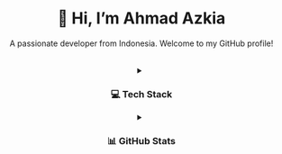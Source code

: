 <div align="center">
  <h1 style="animation: fadeIn 1s ease-in-out;">👋 Hi, I’m Ahmad Azkia</h1>
  <p style="animation: fadeIn 1.5s ease-in-out;">A passionate developer from Indonesia. Welcome to my GitHub profile!</p>
</div>

<br/>

<details align="center" style="animation: slideIn 1s ease-out;">
  <summary><h3 align="center">💻 Tech Stack</h3></summary>
  <p align="center">
    <img src="https://img.shields.io/badge/javascript-%23323330.svg?style=for-the-badge&logo=javascript&logoColor=%23F7DF1E" alt="JavaScript"/>
    <img src="https://img.shields.io/badge/typescript-%23007ACC.svg?style=for-the-badge&logo=typescript&logoColor=white" alt="TypeScript"/>
    <img src="https://img.shields.io/badge/php-%23777BB4.svg?style=for-the-badge&logo=php&logoColor=white" alt="PHP"/>
    <img src="https://img.shields.io/badge/kotlin-%237F52FF.svg?style=for-the-badge&logo=kotlin&logoColor=white" alt="Kotlin"/>
    <img src="https://img.shields.io/badge/Next-black?style=for-the-badge&logo=next.js&logoColor=white" alt="Next JS"/>
    <img src="https://img.shields.io/badge/node.js-6DA55F?style=for-the-badge&logo=node.js&logoColor=white" alt="NodeJS"/>
    <img src="https://img.shields.io/badge/laravel-%23FF2D20.svg?style=for-the-badge&logo=laravel&logoColor=white" alt="Laravel"/>
    <img src="https://img.shields.io/badge/Canva-%2300C4CC.svg?style=for-the-badge&logo=Canva&logoColor=white" alt="Canva"/>
  </p>
</details>

<details align="center" style="animation: slideIn 1.5s ease-out;">
  <summary><h3 align="center">📊 GitHub Stats</h3></summary>
  <p align="center">
    <img src="https://github-readme-stats.vercel.app/api?username=AhmadAzkia&theme=tokyonight&hide_border=false&include_all_commits=false&count_private=false" alt="AhmadAzkia's GitHub Stats"/>
    <br/>
    <img src="https://nirzak-streak-stats.vercel.app/?user=AhmadAzkia&theme=tokyonight&hide_border=false" alt="AhmadAzkia's Streak Stats"/>
    <img src="https://github-readme-stats.vercel.app/api/top-langs/?username=AhmadAzkia&theme=tokyonight&hide_border=false&include_all_commits=false&count_private=false&layout=compact" alt="AhmadAzkia's Top Languages"/>
  </p>
</details>

<br/>
